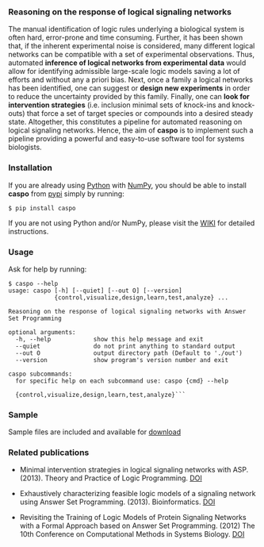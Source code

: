 ### Reasoning on the response of logical signaling networks

The manual identification of logic rules underlying a biological system is
often hard, error-prone and time consuming. 
Further, it has been shown that, if the inherent experimental noise is considered, many different logical networks
can be compatible with a set of experimental observations. 
Thus, automated **inference of logical networks from experimental data** would allow for
identifying admissible large-scale logic models saving a lot of efforts and without any a priori bias. 
Next, once a family a logical networks has been identified, one can suggest or **design new experiments** in order to reduce the uncertainty provided by this family.
Finally, one can **look for intervention strategies** (i.e. inclusion minimal sets of knock-ins and knock-outs) that force
a set of target species or compounds into a desired steady state. 
Altogether, this constitutes a pipeline for automated reasoning on logical signaling networks. 
Hence, the aim of **caspo** is to implement such a pipeline providing a powerful and easy-to-use software tool for systems biologists.

### Installation

If you are already using [Python](https://www.python.org/download/releases/2.7.6) with [NumPy](http://www.numpy.org/), you should be able to install **caspo** from [pypi](https://pypi.python.org/pypi/caspo) simply by running:
```
$ pip install caspo
```
If you are not using Python and/or NumPy, please visit the [WIKI](https://github.com/bioasp/caspo/wiki) for detailed instructions.

### Usage
Ask for help by running:

```
$ caspo --help
usage: caspo [-h] [--quiet] [--out O] [--version]
             {control,visualize,design,learn,test,analyze} ...

Reasoning on the response of logical signaling networks with Answer Set Programming

optional arguments:
  -h, --help            show this help message and exit
  --quiet               do not print anything to standard output
  --out O               output directory path (Default to './out')
  --version             show program's version number and exit

caspo subcommands:
  for specific help on each subcommand use: caspo {cmd} --help

  {control,visualize,design,learn,test,analyze}```
```

### Sample

Sample files are included and available for [download](https://github.com/bioasp/caspo/tree/master/caspo/data)

### Related publications

* Minimal intervention strategies in logical signaling networks with ASP. (2013). Theory and Practice of Logic Programming. [DOI](http://dx.doi.org/10.1017/S1471068413000422)

* Exhaustively characterizing feasible logic models of a signaling network using Answer Set Programming. (2013). Bioinformatics. [DOI](http://dx.doi.org/10.1093/bioinformatics/btt393)

* Revisiting the Training of Logic Models of Protein Signaling Networks with a Formal Approach based on Answer Set Programming. (2012) The 10th Conference on Computational Methods in Systems Biology. [DOI](http://dx.doi.org/10.1007/978-3-642-33636-2_20)
